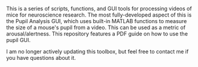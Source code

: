 This is a series of scripts, functions, and GUI tools for processing videos of mice for neuroscience research. The most fully-developed aspect of this is the Pupil Analysis GUI, which uses built-in MATLAB functions to measure the size of a mouse's pupil from a video. This can be used as a metric of arousal/alertness. This repository features a PDF guide on how to use the pupil GUI. 

I am no longer actively updating this toolbox, but feel free to contact me if you have questions about it.
